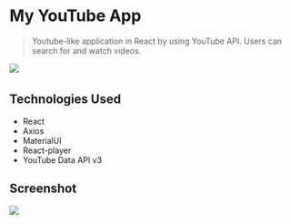 # My YouTube App
> Youtube-like application in React by using YouTube API. Users can search for and watch videos.
> 
<a href="#" target="_blank"><img src="https://img.shields.io/badge/Live%20Demo-007FFF?style=for-the-badge&logo=&logoColor=white" style="margin-bottom: 5px;" /></a>

## Technologies Used
- React
- Axios
- MaterialUI
- React-player
- YouTube Data API v3

## Screenshot
<img src="https://github.com/raja1205/assets/blob/main/DUMMY.png" style="margin-bottom: 5px;" />
